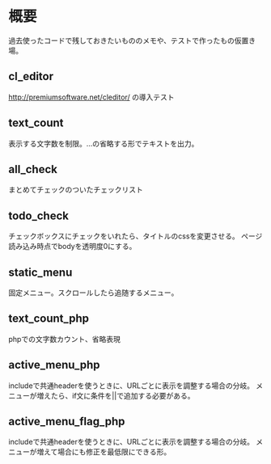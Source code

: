 # 概要
過去使ったコードで残しておきたいもののメモや、テストで作ったもの仮置き場。

## cl_editor
http://premiumsoftware.net/cleditor/
の導入テスト

## text_count
表示する文字数を制限。…の省略する形でテキストを出力。

## all_check
まとめてチェックのついたチェックリスト

## todo_check
チェックボックスにチェックをいれたら、タイトルのcssを変更させる。
ページ読み込み時点でbodyを透明度0にする。

## static_menu
固定メニュー。スクロールしたら追随するメニュー。


## text_count_php
phpでの文字数カウント、省略表現

## active_menu_php
includeで共通headerを使うときに、URLごとに表示を調整する場合の分岐。
メニューが増えたら、if文に条件を||で追加する必要がある。

## active_menu_flag_php
includeで共通headerを使うときに、URLごとに表示を調整する場合の分岐。
メニューが増えて場合にも修正を最低限にできる形。
